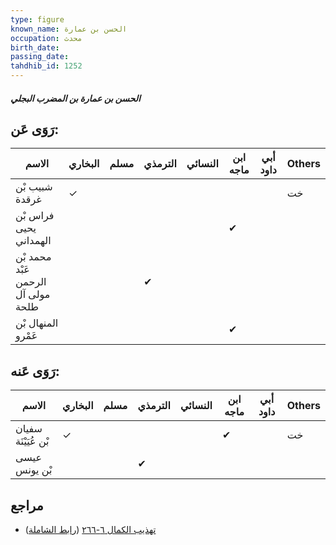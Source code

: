 ```yaml
---
type: figure
known_name: الحسن بن عمارة
occupation: محدث
birth_date:
passing_date:
tahdhib_id: 1252
---
```

##### الحسن بن عمارة بن المضرب البجلي

## رَوَى عَن:
| الاسم                              | البخاري | مسلم | الترمذي | النسائي | ابن ماجه | أبي داود | Others |
| ---------------------------------- | ------- | ---- | ------- | ------- | -------- | -------- | ------ |
| شبيب بْن غرقدة                     | ✓       |      |         |         |          |          | خت     |
| فراس بْن يحيى الهمداني             |         |      |         |         | ✔        |          |        |
| محمد بْن عَبْد الرحمن مولى آل طلحة |         |      | ✔       |         |          |          |        |
| المنهال بْن عَمْرو                 |         |      |         |         | ✔        |          |        |
## رَوَى عَنه:
| الاسم               | البخاري | مسلم | الترمذي | النسائي | ابن ماجه | أبي داود | Others |
| ------------------- | ------- | ---- | ------- | ------- | -------- | -------- | ------ |
| سفيان بْن عُيَيْنَة | ✓       |      |         |         | ✔        |          | خت     |
| عيسى بْن يونس       |         |      | ✔       |         |          |          |        |
## مراجع
- [تهذيب الكمال ٦-٢٦٦](obsidian://open?vault=Tahdhib-al-Kamal&file=Figures/١٢٥٢-الحسن%20بن%20عمارة%20بن%20المضرب%20البجلي) ([رابط الشاملة](https://shamela.ws/book/3722/2930))